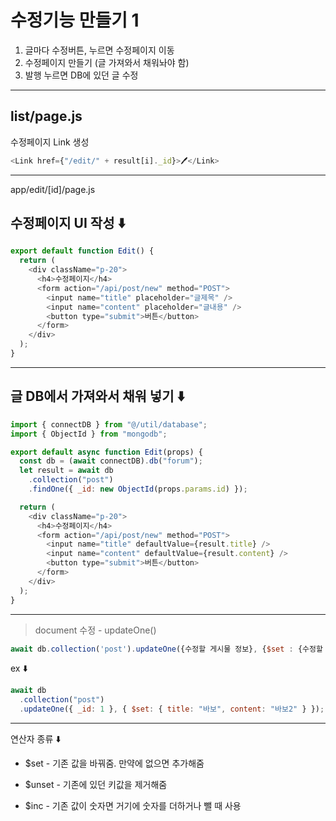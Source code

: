 # 수정기능 만들기 1

1. 글마다 수정버튼, 누르면 수정페이지 이동
2. 수정페이지 만들기 (글 가져와서 채워놔야 함)
3. 발행 누르면 DB에 있던 글 수정

---

## list/page.js

수정페이지 Link 생성

```javascript
<Link href={"/edit/" + result[i]._id}>🖊️</Link>
```

---

app/edit/[id]/page.js

## 수정페이지 UI 작성 ⬇️ 

```javascript
export default function Edit() {
  return (
    <div className="p-20">
      <h4>수정페이지</h4>
      <form action="/api/post/new" method="POST">
        <input name="title" placeholder="글제목" />
        <input name="content" placeholder="글내용" />
        <button type="submit">버튼</button>
      </form>
    </div>
  );
}
```

---

## 글 DB에서 가져와서 채워 넣기 ⬇️ 

```javascript
import { connectDB } from "@/util/database";
import { ObjectId } from "mongodb";

export default async function Edit(props) {
  const db = (await connectDB).db("forum");
  let result = await db
    .collection("post")
    .findOne({ _id: new ObjectId(props.params.id) });

  return (
    <div className="p-20">
      <h4>수정페이지</h4>
      <form action="/api/post/new" method="POST">
        <input name="title" defaultValue={result.title} />
        <input name="content" defaultValue={result.content} />
        <button type="submit">버튼</button>
      </form>
    </div>
  );
}
```

---

> document 수정 - updateOne()

```javascript
await db.collection('post').updateOne({수정할 게시물 정보}, {$set : {수정할 내용}})
```

ex ⬇️

```javascript
await db
  .collection("post")
  .updateOne({ _id: 1 }, { $set: { title: "바보", content: "바보2" } });
```

---

연산자 종류 ⬇️

- $set - 기존 값을 바꿔줌. 만약에 없으면 추가해줌

- $unset - 기존에 있던 키값을 제거해줌

- $inc - 기존 값이 숫자면 거기에 숫자를 더하거나 뺄 때 사용
